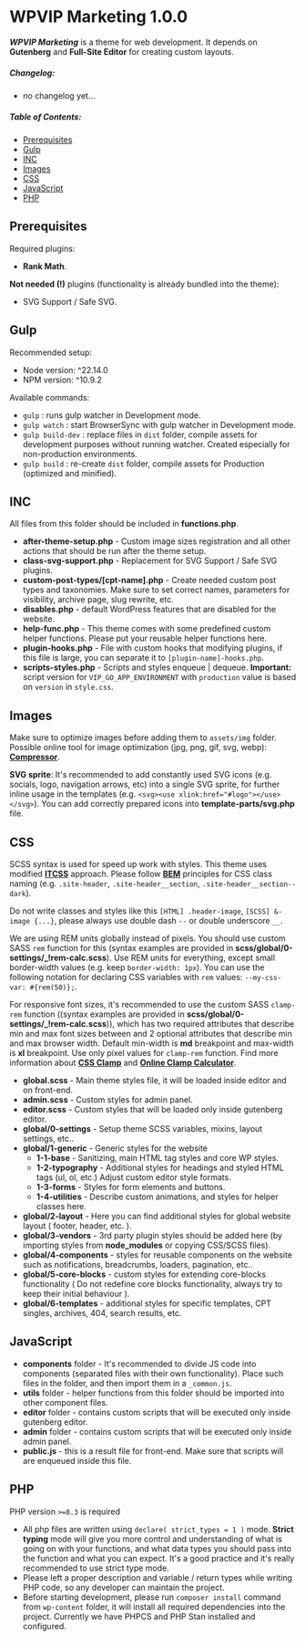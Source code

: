 WPVIP Marketing 1.0.0
===

**_WPVIP Marketing_** is a theme for web development. It depends on **Gutenberg** and **Full-Site Editor** for creating custom layouts.

##### Changelog:
*  no changelog yet...

##### Table of Contents:

*   [Prerequisites](#prerequisites)
*   [Gulp](#gulp)
*   [INC](#inc)
*   [Images](#images)
*   [CSS](#css)
*   [JavaScript](#javascript)
*   [PHP](#php)

## Prerequisites

Required plugins:

*   **Rank Math**.

**Not needed (!)** plugins (functionality is already bundled into the theme):

* SVG Support / Safe SVG.

## Gulp

Recommended setup:

* Node version: ^22.14.0
* NPM version: ^10.9.2

Available commands:

*   `gulp` : runs gulp watcher in Development mode.
*   `gulp watch` : start BrowserSync with gulp watcher in Development mode.
*   `gulp build-dev` : replace files in `dist` folder, compile assets for development purposes without running watcher. Created especially for non-production environments.
*   `gulp build` : re-create `dist` folder, compile assets for Production (optimized and minified).

## INC

All files from this folder should be included in **functions.php**.

* **after-theme-setup.php** - Custom image sizes registration and all other actions that should be run after the theme setup.
* **class-svg-support.php** - Replacement for SVG Support / Safe SVG plugins.
* **custom-post-types/\[cpt-name\].php** - Create needed custom post types and taxonomies. Make sure to set correct names, parameters for visibility, archive page, slug rewrite, etc.
* **disables.php** - default WordPress features that are disabled for the website.
* **help-func.php** - This theme comes with some predefined custom helper functions. Please put your reusable helper functions here.
* **plugin-hooks.php** - File with custom hooks that modifying plugins, if this file is large, you can separate it to `[plugin-name]-hooks.php`.
* **scripts-styles.php** - Scripts and styles enqueue | dequeue.
  **Important:** script version for `VIP_GO_APP_ENVIRONMENT` with `production` value is based on `version` in `style.css`.

## Images

Make sure to optimize images before adding them to `assets/img` folder.
Possible online tool for image optimization (jpg, png, gif, svg, webp): **[Compressor](https://compressor.io/)**.

**SVG sprite**: It's recommended to add constantly used SVG icons (e.g. socials, logo, navigation arrows, etc) into a single SVG sprite, for further inline usage in the templates (e.g. `<svg><use xlink:href="#logo"></use></svg>`). You can add correctly prepared icons into **template-parts/svg.php** file.

## CSS

SCSS syntax is used for speed up work with styles. This theme uses modified **[ITCSS](https://www.xfive.co/blog/itcss-scalable-maintainable-css-architecture/#what-is-itcss)** approach. Please follow **[BEM](https://getbem.com/introduction/)** principles for CSS class naming (e.g. `.site-header`, `.site-header__section`, `.site-header__section--dark`).

Do not write classes and styles like this `[HTML] .header-image`, `[SCSS] &-image {...}`, please always use double dash `--` or double underscore `__`.

We are using REM units globally instead of pixels. You should use custom SASS `rem` function for this (syntax examples are provided in **scss/global/0-settings/_!rem-calc.scss**). Use REM units for everything, except small border-width values (e.g. keep `border-width: 1px`). You can use the following notation for declaring CSS variables with `rem` values: `--my-css-var: #{rem(50)};`.

For responsive font sizes, it's recommended to use the custom SASS `clamp-rem` function ((syntax examples are provided in **scss/global/0-settings/_!rem-calc.scss**)), which has two required attributes that describe min and max font sizes between and 2 optional attributes that describe min and max browser width. Default min-width is **md** breakpoint and max-width is **xl** breakpoint. Use only pixel values for `clamp-rem` function. Find more information about **[CSS Clamp](https://css-tricks.com/min-max-and-clamp-are-css-magic/)** and **[Online Clamp Calculator](https://websemantics.uk/tools/responsive-font-calculator/)**.

* **global.scss** - Main theme styles file, it will be loaded inside editor and on front-end.
* **admin.scss** - Custom styles for admin panel.
* **editor.scss** - Custom styles that will be loaded only inside gutenberg editor.
* **global/0-settings** - Setup theme SCSS variables, mixins, layout settings, etc..
* **global/1-generic** - Generic styles for the website
    *   **1-1-base** - Sanitizing, main HTML tag styles and core WP styles.
    *   **1-2-typography** - Additional styles for headings and styled HTML tags (ul, ol, etc.) Adjust custom editor style formats.
    *   **1-3-forms** - Styles for form elements and buttons.
    *   **1-4-utilities** - Describe custom animations, and styles for helper classes here.
* **global/2-layout** - Here you can find additional styles for global website layout ( footer, header, etc. ).
* **global/3-vendors** - 3rd party plugin styles should be added here (by importing styles from **node\_modules** or copying CSS/SCSS files).
* **global/4-components** - styles for reusable components on the website such as notifications, breadcrumbs, loaders, pagination, etc..
* **global/5-core-blocks** - custom styles for extending core-blocks functionality ( Do not redefine core blocks functionality, always try to keep their initial behaviour ).
* **global/6-templates** - additional styles for specific templates, CPT singles, archives, 404, search results, etc.

## JavaScript

* **components** folder - It's recommended to divide JS code into components (separated files with their own functionality). Place such files in the folder, and then import them in a `_common.js`.
* **utils** folder - helper functions from this folder should be imported into other component files.
* **editor** folder - contains custom scripts that will be executed only inside gutenberg editor.
* **admin** folder - contains custom scripts that will be executed only inside admin panel.
* **public.js** - this is a result file for front-end. Make sure that scripts will are enqueued inside this file.

## PHP

PHP version `>=8.3` is required

* All php files are written using `declare( strict_types = 1 )` mode. **Strict typing** mode will give you more control and understanding of what is going on with your functions, and what data types you should pass into the function and what you can expect. It's a good practice and it's really recommended to use strict type mode.
* Please left a proper description and variable / return types while writing PHP code, so any developer can maintain the project.
* Before starting development, please run `composer install` command from `wp-content` folder, it will install all required dependencies into the project. Currently we have PHPCS and PHP Stan installed and configured.
